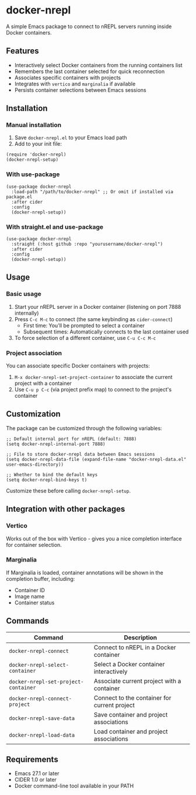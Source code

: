 # docker-nrepl

A simple Emacs package to connect to nREPL servers running inside Docker containers.

## Features

- Interactively select Docker containers from the running containers list
- Remembers the last container selected for quick reconnection
- Associates specific containers with projects
- Integrates with `vertico` and `marginalia` if available
- Persists container selections between Emacs sessions

## Installation

### Manual installation

1. Save `docker-nrepl.el` to your Emacs load path
2. Add to your init file:

```elisp
(require 'docker-nrepl)
(docker-nrepl-setup)
```

### With use-package

```elisp
(use-package docker-nrepl
  :load-path "/path/to/docker-nrepl" ;; Or omit if installed via package.el
  :after cider
  :config
  (docker-nrepl-setup))
```

### With straight.el and use-package

```elisp
(use-package docker-nrepl
  :straight (:host github :repo "yourusername/docker-nrepl")
  :after cider
  :config
  (docker-nrepl-setup))
```

## Usage

### Basic usage

1. Start your nREPL server in a Docker container (listening on port 7888 internally)
2. Press `C-c M-c` to connect (the same keybinding as `cider-connect`)
   - First time: You'll be prompted to select a container
   - Subsequent times: Automatically connects to the last container used
3. To force selection of a different container, use `C-u C-c M-c`

### Project association

You can associate specific Docker containers with projects:

1. `M-x docker-nrepl-set-project-container` to associate the current project with a container
2. Use `C-u p C-c` (via project prefix map) to connect to the project's container

## Customization

The package can be customized through the following variables:

```elisp
;; Default internal port for nREPL (default: 7888)
(setq docker-nrepl-internal-port 7888)

;; File to store docker-nrepl data between Emacs sessions
(setq docker-nrepl-data-file (expand-file-name "docker-nrepl-data.el" user-emacs-directory))

;; Whether to bind the default keys
(setq docker-nrepl-bind-keys t)
```

Customize these before calling `docker-nrepl-setup`.

## Integration with other packages

### Vertico

Works out of the box with Vertico - gives you a nice completion interface for container selection.

### Marginalia

If Marginalia is loaded, container annotations will be shown in the completion buffer, including:
- Container ID
- Image name
- Container status

## Commands

| Command | Description |
|---------|-------------|
| `docker-nrepl-connect` | Connect to nREPL in a Docker container |
| `docker-nrepl-select-container` | Select a Docker container interactively |
| `docker-nrepl-set-project-container` | Associate current project with a container |
| `docker-nrepl-connect-project` | Connect to the container for current project |
| `docker-nrepl-save-data` | Save container and project associations |
| `docker-nrepl-load-data` | Load container and project associations |

## Requirements

- Emacs 27.1 or later
- CIDER 1.0 or later
- Docker command-line tool available in your PATH
